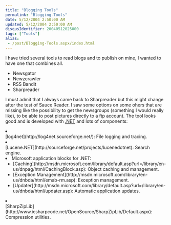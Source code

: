 ```yaml
---
title: "Blogging Tools"
permalink: "Blogging-Tools"
date: 5/12/2004 2:50:00 AM
updated: 5/12/2004 2:50:00 AM
disqusIdentifier: 20040512025000
tags: ["Tools"]
alias:
 - /post/Blogging-Tools.aspx/index.html
---
```

I have tried several tools to read blogs and to publish on mine, I wanted to have one that combines all.

<ul>
<li>Newsgator</li>
<li>Newzcrawler</li>
<li>RSS Bandit</li>
<li>Sharpreader</li></ul>


<!-- more -->
I must admit that I always came back to Sharpreader but this might change after the test of Sauce Reader. I saw some options on some ohers that are missing like the possibility to get the newsgroups (something I would really like), to be able to post pictures directly to a ftp account. The tool looks good and is developed with [.NET](http://www.microsoft.com/net/) and lots of components:

<li>
<div>[log4net](http://log4net.sourceforge.net/): File logging and tracing.</div>
<li>
<div>[Lucene.NET](http://sourceforge.net/projects/lucenedotnet): Search engine.</div>
<li>Microsoft application blocks for .NET: 
<ul type="disc">
<li>[Caching](http://msdn.microsoft.com/library/default.asp?url=/library/en-us/dnpag/html/CachingBlock.asp): Object caching and management. 
<li>[Exception Management](http://msdn.microsoft.com/library/en-us/dnbda/html/emab-rm.asp): Exception management. 
<li>
<div>[Updater](http://msdn.microsoft.com/library/default.asp?url=/library/en-us/dnbda/html/updater.asp): Automatic application updates.</div></li></li></li></ul>
<li>
<div>[SharpZipLib](http://www.icsharpcode.net/OpenSource/SharpZipLib/Default.aspx): Compression utilities.</div></li></li></li></li>

